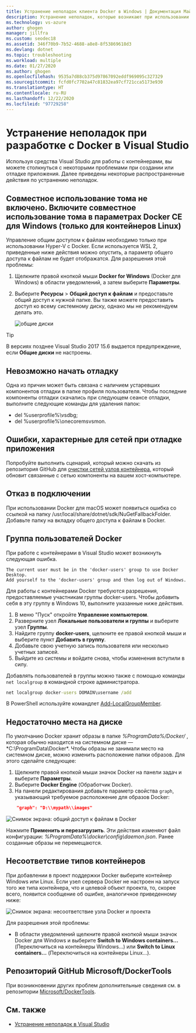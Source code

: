 ```yaml
---
title: Устранение неполадок клиента Docker в Windows | Документация Майкрософт
description: Устранение неполадок, которые возникают при использовании Visual Studio для создания и развертывания веб-приложений в Docker в Windows с помощью Visual Studio.
ms.technology: vs-azure
author: ghogen
manager: jillfra
ms.custom: seodec18
ms.assetid: 346f70b9-7b52-4688-a8e8-8f53869618d3
ms.devlang: dotnet
ms.topic: troubleshooting
ms.workload: multiple
ms.date: 01/27/2020
ms.author: ghogen
ms.openlocfilehash: 9535a7d88cb375d97867092eddf969095c327329
ms.sourcegitcommit: fcfd0fc7702a47c81832ea97cf721cca5173e930
ms.translationtype: HT
ms.contentlocale: ru-RU
ms.lasthandoff: 12/22/2020
ms.locfileid: "97729258"
---
```

# <a name="troubleshoot-visual-studio-development-with-docker"></a>Устранение неполадок при разработке с Docker в Visual Studio

Используя средства Visual Studio для работы с контейнерами, вы можете столкнуться с некоторыми проблемами при создании или отладке приложения. Далее приведены некоторые распространенные действия по устранению неполадок.

## <a name="volume-sharing-is-not-enabled-enable-volume-sharing-in-the-docker-ce-for-windows-settings--linux-containers-only"></a>Совместное использование тома не включено. Включите совместное использование тома в параметрах Docker CE для Windows (только для контейнеров Linux)

Управление общим доступом к файлам необходимо только при использовании Hyper-V с Docker. Если используется WSL 2, приведенные ниже действия можно опустить, а параметр общего доступа к файлам не будет отображатся. Для разрешения этой проблемы:

1. Щелкните правой кнопкой мыши **Docker for Windows** (Docker для Windows) в области уведомлений, а затем выберите **Параметры**.
1. Выберите **Ресурсы** > **Общий доступ к файлам** и предоставьте общий доступ к нужной папке. Вы также можете предоставить доступ ко всему системному диску, однако мы не рекомендуем делать это.

    ![общие диски](media/troubleshooting-docker-errors/docker-settings-image.png)

> [!TIP]
> В версиях позднее Visual Studio 2017 15.6 выдается предупреждение, если **Общие диски** не настроены.

## <a name="unable-to-start-debugging"></a>Невозможно начать отладку

Одна из причин может быть связана с наличием устаревших компонентов отладки в папке профиля пользователя. Чтобы последние компоненты отладки скачались при следующем сеансе отладки, выполните следующие команды для удаления папок:

- del %userprofile%\vsdbg;
- del %userprofile%\onecoremsvsmon.

## <a name="errors-specific-to-networking-when-debugging-your-application"></a>Ошибки, характерные для сетей при отладке приложения

Попробуйте выполнить сценарий, который можно скачать из репозитория GitHub для [очистки сетей узлов контейнера](https://github.com/MicrosoftDocs/Virtualization-Documentation/tree/master/windows-server-container-tools/CleanupContainerHostNetworking), который обновит связанные с сетью компоненты на вашем хост-компьютере.

## <a name="mounts-denied"></a>Отказ в подключении

При использовании Docker для macOS может появиться ошибка со ссылкой на папку /usr/local/share/dotnet/sdk/NuGetFallbackFolder. Добавьте папку на вкладку общего доступа к файлам в Docker.

## <a name="docker-users-group"></a>Группа пользователей Docker

При работе с контейнерами в Visual Studio может возникнуть следующая ошибка.

```
The current user must be in the 'docker-users' group to use Docker Desktop. 
Add yourself to the 'docker-users' group and then log out of Windows.
```

Для работы с контейнерами Docker требуются разрешения, предоставляемые участникам группы docker-users.  Чтобы добавить себя в эту группу в Windows 10, выполните указанные ниже действия.

1. В меню "Пуск" откройте **Управление компьютером**.
1. Разверните узел **Локальные пользователи и группы** и выберите узел **Группы**.
1. Найдите группу **docker-users**, щелкните ее правой кнопкой мыши и выберите пункт **Добавить в группу**.
1. Добавьте свою учетную запись пользователя или несколько учетных записей.
1. Выйдите из системы и войдите снова, чтобы изменения вступили в силу.

Добавлять пользователей в группы можно также с помощью команды `net localgroup` в командной строке администратора.

```cmd
net localgroup docker-users DOMAIN\username /add
```

В PowerShell используйте командлет [Add-LocalGroupMember](/powershell/module/microsoft.powershell.localaccounts/add-localgroupmember).

## <a name="low-disk-space"></a>Недостаточно места на диске

По умолчанию Docker хранит образы в папке *%ProgramData%/Docker/* , которая обычно находится на системном диске — *C:\ProgramData\Docker\*. Чтобы образы не занимали место на системном диске, можно изменить расположение папки образов. Для этого сделайте следующее:

 1. Щелкните правой кнопкой мыши значок Docker на панели задач и выберите **Параметры**.
 1. Выберите **Docker Engine** (Обработчик Docker). 
 1. На панели редактирования добавьте параметр свойства `graph`, указывающий требуемое расположение для образов Docker:

```json
    "graph": "D:\\mypath\\images"
```

![Снимок экрана: общий доступ к файлам в Docker](media/troubleshooting-docker-errors/docker-daemon-settings.png)

Нажмите **Применить и перезагрузить**. Эти действия изменяют файл конфигурации: *%ProgramData%\docker\config\daemon.json*. Ранее созданные образы не перемещаются.

## <a name="container-type-mismatch"></a>Несоответствие типов контейнеров

При добавлении в проект поддержки Docker выберите контейнер Windows или Linux. Если узел сервера Docker не настроен на запуск того же типа контейнера, что и целевой объект проекта, то, скорее всего, появится сообщение об ошибке, аналогичное приведенному ниже:

![Снимок экрана: несоответствие узла Docker и проекта](media/troubleshooting-docker-errors/docker-host-config-change-linux-to-windows.png)

Для разрешения этой проблемы:

- В области уведомлений щелкните правой кнопкой мыши значок Docker для Windows и выберите **Switch to Windows containers...** (Переключиться на контейнеры Windows...) или **Switch to Linux containers...** (Переключиться на контейнеры Linux...).

## <a name="microsoftdockertools-github-repo"></a>Репозиторий GitHub Microsoft/DockerTools

При возникновении других проблем дополнительные сведения см. в репозитории [Microsoft/DockerTools](https://github.com/microsoft/dockertools/issues).

## <a name="see-also"></a>См. также

- [Устранение неполадок в Visual Studio](/troubleshoot/visualstudio/welcome-visual-studio/)

